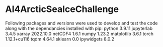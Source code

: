 # AI4ArcticSeaIceChallenge
Following packages and versions were used to develop and test the code along with the dependancies installed with pip:
python                3.9.11
jupyterlab            3.4.5
xarray                2022.10.0
netCDF4               1.6.1
numpy                 1.23.2
matplotlib            3.6.1
torch                 1.12.1+cu116
tqdm                  4.64.1
sklearn               0.0
ipywidgets            8.0.2

